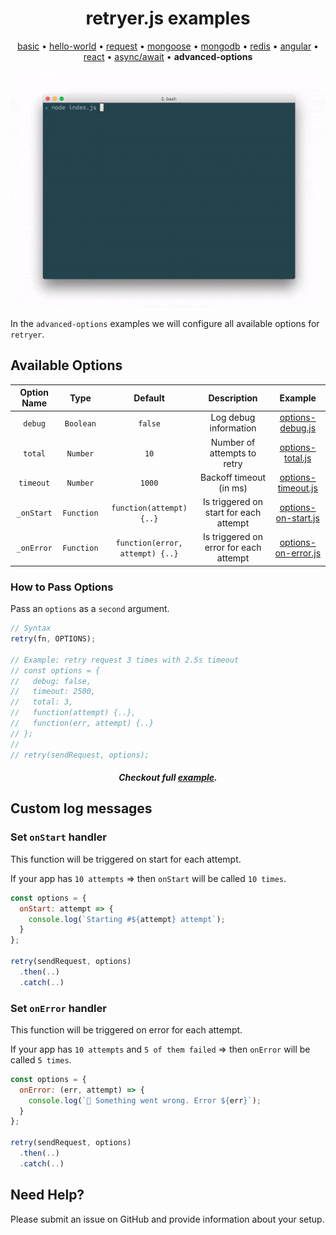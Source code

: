 
<h1 align="center">retryer.js examples</h1>

<p align="center">
  <a href="https://github.com/ykrevnyi/reconnect/blob/docs/examples/basic">basic</a> &bull;
  <a href="https://github.com/ykrevnyi/reconnect/blob/docs/examples/hello-world">hello-world</a> &bull;
  <a href="https://github.com/ykrevnyi/reconnect/blob/docs/examples/request">request</a> &bull;
  <a href="https://github.com/ykrevnyi/reconnect/blob/docs/examples/mongoose">mongoose</a> &bull;
  <a href="https://github.com/ykrevnyi/reconnect/blob/docs/examples/mongodb">mongodb</a> &bull;
  <a href="https://github.com/ykrevnyi/reconnect/blob/docs/examples/redis">redis</a> &bull;
  <a href="https://github.com/ykrevnyi/reconnect/blob/docs/examples/angular">angular</a> &bull;
  <a href="https://github.com/ykrevnyi/reconnect/blob/docs/examples/react">react</a> &bull;
  <a href="https://github.com/ykrevnyi/reconnect/blob/docs/examples/async-await">async/await</a> &bull;
  <b>advanced-options</b>
</p>

<p align="center">
  <img src="https://github.com/ykrevnyi/reconnect/blob/docs/docs/retryer-options-v1.0.1.gif" alt="retryer.js options"/>
</p>

In the `advanced-options` examples we will configure all available options for `retryer`.

## Available Options
**Option Name**|**Type**|**Default**|**Description**|**Example**
:-------------:|:------:|:---------:|:-------------:|:--------:|
`debug`|`Boolean`|`false`|Log debug information|<a href="https://github.com/ykrevnyi/reconnect/blob/docs/examples/advanced-options/options-debug.js">options-debug.js</a>
`total`|`Number`|`10`|Number of attempts to retry|<a href="https://github.com/ykrevnyi/reconnect/blob/docs/examples/advanced-options/options-total.js">options-total.js</a>
`timeout`|`Number`|`1000`|Backoff timeout (in ms)|<a href="https://github.com/ykrevnyi/reconnect/blob/docs/examples/advanced-options/options-timeout.js">options-timeout.js</a>
`_onStart`|`Function`|`function(attempt) {..}`|Is triggered on start for each attempt|<a href="https://github.com/ykrevnyi/reconnect/blob/docs/examples/advanced-options/options-on-start.js">options-on-start.js</a>
`_onError`|`Function`|`function(error, attempt) {..}`|Is triggered on error for each attempt|<a href="https://github.com/ykrevnyi/reconnect/blob/docs/examples/advanced-options/options-on-error.js">options-on-error.js</a>

### How to Pass Options

Pass an `options` as a `second` argument.

```javascript
// Syntax
retry(fn, OPTIONS);

// Example: retry request 3 times with 2.5s timeout
// const options = {
//   debug: false,
//   timeout: 2500,
//   total: 3,
//   function(attempt) {..},
//   function(err, attempt) {..}
// };
//
// retry(sendRequest, options);
```
<h5 align="center">Checkout full <a href="https://github.com/ykrevnyi/reconnect/blob/docs/examples/advanced-options/index.js">example</a>.</h5>

## Custom log messages

### Set `onStart` handler
This function will be triggered on start for each attempt.

If your app has `10 attempts` => then `onStart` will be called `10 times`.

```javascript
const options = {
  onStart: attempt => {
    console.log(`Starting #${attempt} attempt`);
  }
};

retry(sendRequest, options)
  .then(..)
  .catch(..)
```

### Set `onError` handler
This function will be triggered on error for each attempt.

If your app has `10 attempts` and `5 of them failed` => then `onError` will be called `5 times`.

```javascript
const options = {
  onError: (err, attempt) => {
    console.log(`📛 Something went wrong. Error ${err}`);
  }
};

retry(sendRequest, options)
  .then(..)
  .catch(..)
```

## Need Help?
Please submit an issue on GitHub and provide information about your setup.
